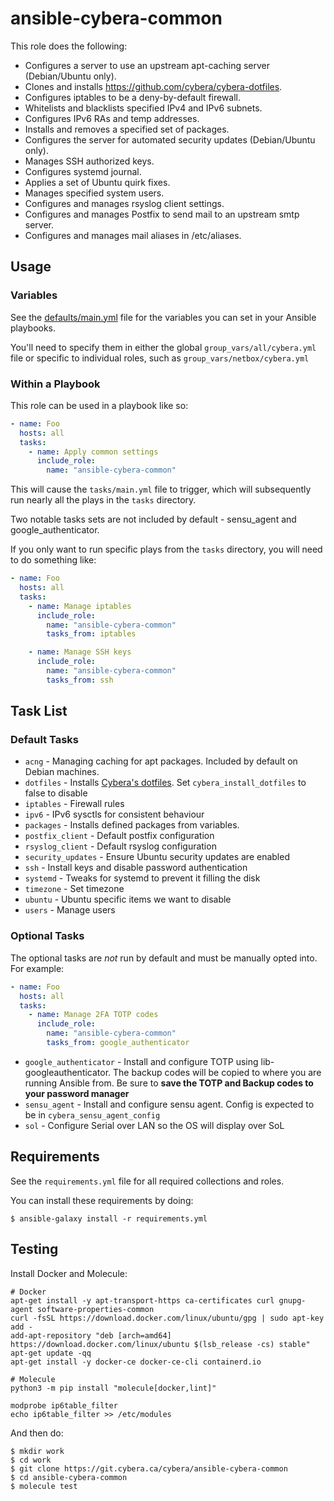 # ansible-cybera-common

This role does the following:

* Configures a server to use an upstream apt-caching server (Debian/Ubuntu only).
* Clones and installs https://github.com/cybera/cybera-dotfiles.
* Configures iptables to be a deny-by-default firewall.
* Whitelists and blacklists specified IPv4 and IPv6 subnets.
* Configures IPv6 RAs and temp addresses.
* Installs and removes a specified set of packages.
* Configures the server for automated security updates (Debian/Ubuntu only).
* Manages SSH authorized keys.
* Configures systemd journal.
* Applies a set of Ubuntu quirk fixes.
* Manages specified system users.
* Configures and manages rsyslog client settings.
* Configures and manages Postfix to send mail to an upstream smtp server.
* Configures and manages mail aliases in /etc/aliases.

## Usage

### Variables

See the [defaults/main.yml](./defaults/main.yml) file for the variables
you can set in your Ansible playbooks.

You'll need to specify them in either the global `group_vars/all/cybera.yml`
file or specific to individual roles, such as `group_vars/netbox/cybera.yml`

### Within a Playbook

This role can be used in a playbook like so:

```yaml
- name: Foo
  hosts: all
  tasks:
    - name: Apply common settings
      include_role:
        name: "ansible-cybera-common"
```

This will cause the `tasks/main.yml` file to trigger, which will subsequently
run nearly all the plays in the `tasks` directory.

Two notable tasks sets are not included by default - sensu_agent and google_authenticator.

If you only want to run specific plays from the `tasks` directory, you will
need to do something like:

```yaml
- name: Foo
  hosts: all
  tasks:
    - name: Manage iptables
      include_role:
        name: "ansible-cybera-common"
        tasks_from: iptables

    - name: Manage SSH keys
      include_role:
        name: "ansible-cybera-common"
        tasks_from: ssh
```

## Task List
### Default Tasks
* `acng` - Managing caching for apt packages. Included by default on Debian machines.
* `dotfiles` - Installs [Cybera's dotfiles](https://github.com/cybera/dotfiles). Set `cybera_install_dotfiles` to false to disable
* `iptables` - Firewall rules
* `ipv6` - IPv6 sysctls for consistent behaviour
* `packages` - Installs defined packages from variables.
* `postfix_client` - Default postfix configuration
* `rsyslog_client` - Default rsyslog configuration
* `security_updates` - Ensure Ubuntu security updates are enabled
* `ssh` - Install keys and disable password authentication
* `systemd` - Tweaks for systemd to prevent it filling the disk
* `timezone` - Set timezone
* `ubuntu` - Ubuntu specific items we want to disable
* `users` - Manage users

### Optional Tasks
The optional tasks are *not* run by default and must be manually opted into. For example:
```yaml
- name: Foo
  hosts: all
  tasks:
    - name: Manage 2FA TOTP codes
      include_role:
        name: "ansible-cybera-common"
        tasks_from: google_authenticator
```

* `google_authenticator` - Install and configure TOTP using lib-googleauthenticator. The backup codes will be copied to where you are running Ansible from. Be sure to **save the TOTP and Backup codes to your password manager**
* `sensu_agent` - Install and configure sensu agent. Config is expected to be in `cybera_sensu_agent_config`
* `sol` - Configure Serial over LAN so the OS will display over SoL

## Requirements

See the `requirements.yml` file for all required collections and roles.

You can install these requirements by doing:

```shell
$ ansible-galaxy install -r requirements.yml
```

## Testing

Install Docker and Molecule:

```shell
# Docker
apt-get install -y apt-transport-https ca-certificates curl gnupg-agent software-properties-common
curl -fsSL https://download.docker.com/linux/ubuntu/gpg | sudo apt-key add -
add-apt-repository "deb [arch=amd64] https://download.docker.com/linux/ubuntu $(lsb_release -cs) stable"
apt-get update -qq
apt-get install -y docker-ce docker-ce-cli containerd.io

# Molecule
python3 -m pip install "molecule[docker,lint]"

modprobe ip6table_filter
echo ip6table_filter >> /etc/modules
```

And then do:

```shell
$ mkdir work
$ cd work
$ git clone https://git.cybera.ca/cybera/ansible-cybera-common
$ cd ansible-cybera-common
$ molecule test
```
